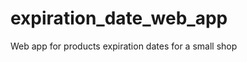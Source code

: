 expiration_date_web_app
=======================

Web app for products expiration dates for a small shop
